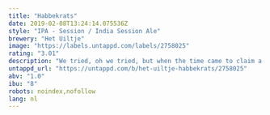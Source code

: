 ```yaml
---
title: "Habbekrats"
date: 2019-02-08T13:24:14.075536Z
style: "IPA - Session / India Session Ale"
brewery: "Het Uiltje"
image: "https://labels.untappd.com/labels/2758025"
rating: "3.01"
description: "We tried, oh we tried, but when the time came to claim a name for this low-threshold session IPA, the first word to pop into our heads was Habbekrats. A beautiful Dutch word that trembles off the tongue like poetry, no? We thought so! In our wonderful guttural dialect it means pittance, which perfectly captures the ridiculously low 1%-ness of this citrusy no-nonsense IPA. You’ll thank us for that tomorrow."
untappd_url: "https://untappd.com/b/het-uiltje-habbekrats/2758025"
abv: "1.0"
ibu: "8"
robots: noindex,nofollow
lang: nl
---
```

